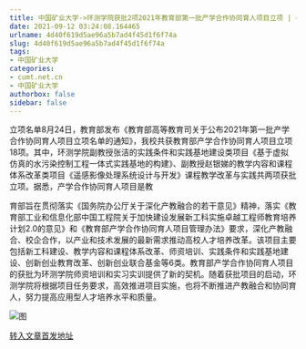 ```yaml
---
title: 中国矿业大学->环测学院获批2项2021年教育部第一批产学合作协同育人项目立项 | cumt.net.cn
date: 2021-09-12 03:24:08.164465
urlname: 4d40f619d5ae96a5b7ad4f45d1f6f74a
slug: 4d40f619d5ae96a5b7ad4f45d1f6f74a
tags: 
- 中国矿业大学
categories:
- cumt.net.cn
- 中国矿业大学
authorbox: false
sidebar: false
---
```

立项名单8月24日，教育部发布《教育部高等教育司关于公布2021年第一批产学合作协同育人项目立项名单的通知》，我校共获教育部产学合作协同育人项目立项18项。其中，环测学院副教授张洁的实践条件和实践基地建设类项目《基于虚拟仿真的水污染控制工程一体式实践基地的构建》、副教授赵银娣的教学内容和课程体系改革类项目《遥感影像处理系统设计与开发》课程教学改革与实践共两项获批立项。据悉，产学合作协同育人项目是教
<!--more-->
育部旨在贯彻落实《国务院办公厅关于深化产教融合的若干意见》精神，落实《教育部工业和信息化部中国工程院关于加快建设发展新工科实施卓越工程师教育培养计划2.0的意见》和《教育部产学合作协同育人项目管理办法》要求，深化产教融合、校企合作，以产业和技术发展的最新需求推动高校人才培养改革。该项目主要包括新工科建设、教学内容和课程体系改革、师资培训、实践条件和实践基地建设、创新创业教育改革、创新创业联合基金等6类。教育部产学合作协同育人项目的获批为环测学院师资培训和实习实训提供了新的契机。随着获批项目的启动，环测学院将根据项目任务要求，高效推进项目实施，也将不断推进产教融合和协同育人，努力提高应用型人才培养水平和质量。

![图](http://xwzx.cumt.edu.cn/_upload/article/images/5b/71/ddcc17424bf2931599efa242552a/5e3cdc47-ac1d-45f6-8624-f5642a795a80.png)

[转入文章首发地址](http://xwzx.cumt.edu.cn/3e/82/c523a605826/page.htm)
